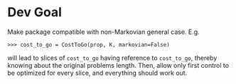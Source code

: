 # Dev Goal


Make package compatible with non-Markovian general case.
E.g.
```
>>> cost_to_go = CostToGo(prop, K, markovian=False)
```
will lead to slices of `cost_to_go` having reference to `cost_to_go`, thereby knowing
about the original problems length.
Then, allow only first control to be optimized for every slice, and everything should work out.